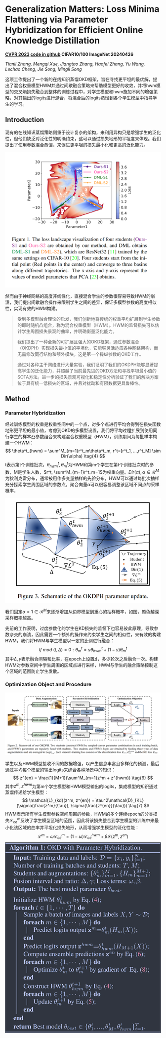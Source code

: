 # Generalization Matters: Loss Minima Flattening via Parameter Hybridization for Efficient Online Knowledge Distillation

**[CVPR 2023](https://openaccess.thecvf.com/content/CVPR2023/html/Zhang_Generalization_Matters_Loss_Minima_Flattening_via_Parameter_Hybridization_for_Efficient_CVPR_2023_paper.html)	[code in github](https://github.com/tianlizhang/OKDPH)	CIFAR10/100 ImageNet	20240426**

*Tianli Zhang, Mengqi Xue, Jiangtao Zhang, Haofei Zhang, Yu Wang, Lechao Cheng, Jie Song, Mingli Song*

这项工作提出了一个新的在线知识蒸馏OKD框架，旨在寻找更平坦的最优解，提出了混合权重模型HWM并通过间歇融合策略来帮助模型更好的收敛，并将hwm模型的交叉熵损失融合到整体的训练过程中，对学生模型和hwm施加不同的增强策略，对其输出的logits进行混合，将混合后的logits蒸馏到各个学生模型中指导学生的学习。

## Introduction 

现有的在线知识蒸馏策略侧重于设计复杂的架构，来利用异构只是增强学生的泛化性，但他们缺乏对泛化性的明确约束，这可以通过损失地形的平坦度来体现。我们提出了使用参数混合蒸馏，来促进更平坦的损失最小化和更高的泛化能力。

![image-20240422114440501](imgs/image-20240422114440501.png)

然而由于神经网络的高度非线性化，直接混合学生的参数很容易导致HWM的崩溃，我们提出间歇融合操作来限制学生之间的差异，保证多模型参数的高度相似性，实现有效的HWM构建。

> 受到多模型融合理论的启发，我们创新地将传统的权重平均扩展到学生参数的即时随机凸组合，称为混合权重模型（HWM）。HWM的监督损失可以估计学生周围损失景观的曲率，并明确衡量泛化能力。
>
> 我们提出了一种全新的可扩展且强大的OKD框架，通过参数混合（OKDPH）实现损失最小值的平坦化，它能够灵活适应各种网络架构，而无需修改同行结构和额外模块。这是第一个操纵参数的OKD工作。
>
> 通过对各种主干网络进行大量实验，我们证明了我们的OKDPH能够显著提高学生的泛化能力，并超越了当前最先进的OKD方法和寻找平坦最小值的SOTA方法。进一步的损失景观可视化和稳定性分析验证了我们的解决方案位于具有统一低损失的区域，并且对扰动和有限数据更具鲁棒性。

## Method

### Parameter Hybridization

经过训练模型的权重是权重空间中的一个点，对多个点进行平均会得到在损失函数地形更平坦的最小值，考虑到OKD的多模型设置，我们将平均过程扩展到使用同行学生的样本凸参数组合来构建混合权重模型（HWM），训练期间为每批样本构建一个HWM：
$$
\theta^t_{hwm} = \sum^M_{m=1}r^t_m\theta^t_m, r^t=[r^t_1, ...,r^t_M] \sim Dir(\alpha) \tag{4}
$$
t表示第t个训练批次，$\theta^t_{hwm}, \theta^t_{m}$为HWM和第m个学生在第t个训练批次时的参数，M是学生人数，$r^t, \sum^M_{m=1}r^t_m=1$为权重向量。$Dir(\alpha), \alpha\in \mathcal{R}^M$为狄利克雷分布，通常被用作多变量抽样的先验分布，HWM可以通过每批次抽样充分探索学生周围区域的参数点，聚合向量$\alpha$可以很容易调整该区域不同点的采样概率，

![image-20240422110814469](imgs/image-20240422110814469.png)

我们固定$\alpha = 1\in \mathcal{R}^M$来逐渐增加从边界模型到重心的抽样概率，如图，颜色越深采样概率越高。

先前的工作表明，过度参数化的学生在KD损失的监督下也容易彼此原理，导致参数杂交的崩溃，因此需要一个额外的操作来约束学生之间的相似性，来有效的构建HWM，我们将HWM与学生模型以一定的比例进行融合：
$$
If\ mod\ (t, \Delta) = 0:\theta^t_m = \gamma\theta^t_{hwm} + (1-\gamma)\theta^t_m \tag{5}
$$
其中$\Delta, \gamma$表示融合间隔和比率，在epoch上设置$\Delta$，多少轮次之后融合一次。构建HWM对参数空间中学生周围的区域点进行采样，HWM与学生的融合策略控制这个区域的范围防止学生发散。

### Optimization Object and Procedure

![image-20240422104611110](imgs/image-20240422104611110.png)

学生以及HWM模型接收不同的数据增强，以产生信息丰富且多样化的预测，最后通过平均每个模型的输出logits来综合各种场景中的知识：
$$
z^{en} = \frac{1}{M+1}(\sum^M_{m=1}z^m + z^{hwm}) \tag{6}
$$
其中$z^m, z^{hwm}$为第m个学生模型和HWM模型输出的logits，集成模型的知识通过蒸馏传递给学生模型：
$$
\mathcal{L}_{kd}(z^m, z^{en}) = \tau^2\mathcal{D}_{KL}(\sigma(\frac{z^m}{\tau}), \sigma(\frac{z^{en}}{\tau})) \tag{7}
$$
HWM表示所有学生模型参数空间周围的参数，HWM的多个连续epoch的分类损失$\mathcal{L}^m_{ce}$反映了学生模型区域的范围，因此将该损失整合到学生模型的训练中来最小化该区域的曲率并平坦化损失地形，从而增强学生模型的泛化性能：
$$
\mathcal{L}^m = \omega\mathcal{L}^m_{ce} = (1-\omega)\mathcal{L}^{hwm}_{ce} + \beta\mathcal{L}(z^m, z^{en}) \tag{8}
$$
![image-20240422113356881](imgs/image-20240422113356881.png)